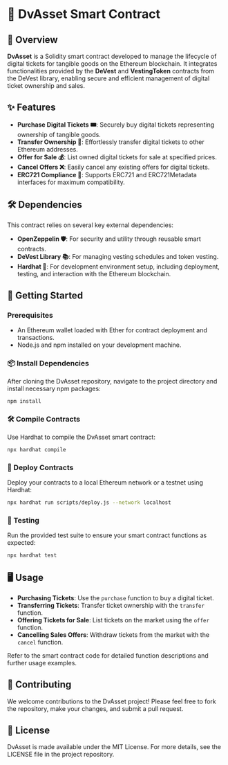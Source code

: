# 📜 DvAsset Smart Contract

## 🌟 Overview
**DvAsset** is a Solidity smart contract developed to manage the lifecycle of digital tickets for tangible goods on the Ethereum blockchain. It integrates functionalities provided by the **DeVest** and **VestingToken** contracts from the DeVest library, enabling secure and efficient management of digital ticket ownership and sales.

## ✨ Features
- **Purchase Digital Tickets 🎟️**: Securely buy digital tickets representing ownership of tangible goods.
- **Transfer Ownership 🔁**: Effortlessly transfer digital tickets to other Ethereum addresses.
- **Offer for Sale 💰**: List owned digital tickets for sale at specified prices.
- **Cancel Offers ❌**: Easily cancel any existing offers for digital tickets.
- **ERC721 Compliance 🧩**: Supports ERC721 and ERC721Metadata interfaces for maximum compatibility.

## 🛠 Dependencies
This contract relies on several key external dependencies:
- **OpenZeppelin 🛡️**: For security and utility through reusable smart contracts.
- **DeVest Library 📚**: For managing vesting schedules and token vesting.
- **Hardhat 🎩**: For development environment setup, including deployment, testing, and interaction with the Ethereum blockchain.

## 🚀 Getting Started

### Prerequisites
- An Ethereum wallet loaded with Ether for contract deployment and transactions.
- Node.js and npm installed on your development machine.

### 📦 Install Dependencies
After cloning the DvAsset repository, navigate to the project directory and install necessary npm packages:
```bash
npm install
```

### 🛠 Compile Contracts
Use Hardhat to compile the DvAsset smart contract:
```bash
npx hardhat compile
```
### 🔧 Deploy Contracts
Deploy your contracts to a local Ethereum network or a testnet using Hardhat:
```bash
npx hardhat run scripts/deploy.js --network localhost
```

### 📝 Testing
Run the provided test suite to ensure your smart contract functions as expected:
```bash
npx hardhat test
```

## 🖥 Usage

- **Purchasing Tickets**: Use the `purchase` function to buy a digital ticket.
- **Transferring Tickets**: Transfer ticket ownership with the `transfer` function.
- **Offering Tickets for Sale**: List tickets on the market using the `offer` function.
- **Cancelling Sales Offers**: Withdraw tickets from the market with the `cancel` function.

Refer to the smart contract code for detailed function descriptions and further usage examples.

## 🤝 Contributing
We welcome contributions to the DvAsset project! Please feel free to fork the repository, make your changes, and submit a pull request.

## 📄 License
DvAsset is made available under the MIT License. For more details, see the LICENSE file in the project repository.
